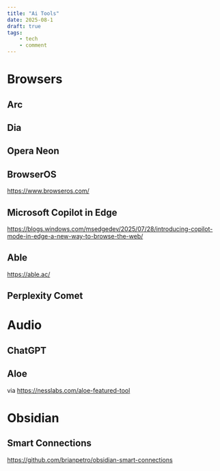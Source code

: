 ```yaml
---
title: "Ai Tools"
date: 2025-08-1
draft: true
tags:
    - tech
    - comment
---
```


# Browsers

## Arc

## Dia

## Opera Neon

## BrowserOS

https://www.browseros.com/

## Microsoft Copilot in Edge

https://blogs.windows.com/msedgedev/2025/07/28/introducing-copilot-mode-in-edge-a-new-way-to-browse-the-web/

## Able

https://able.ac/

## Perplexity Comet

# Audio

## ChatGPT

## Aloe

via https://nesslabs.com/aloe-featured-tool

# Obsidian

## Smart Connections

https://github.com/brianpetro/obsidian-smart-connections
